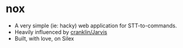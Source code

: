 nox
===

* A very simple (ie: hacky) web application for STT-to-commands.
* Heavily influenced by [cranklin/Jarvis](https://github.com/cranklin/Jarvis)
* Built, with love, on Silex
